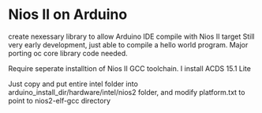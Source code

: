 # Nios II on Arduino
create nexessary library to allow Arduino IDE compile with Nios II target
Still very early development, just able to compile a hello world program. 
Major porting oc core library code needed.

Require seperate installtion of Nios II GCC toolchain.
I install ACDS 15.1 Lite

Just copy and put entire intel folder into arduino_install_dir/hardware/intel/nios2 folder, and modify platform.txt to point to nios2-elf-gcc directory
